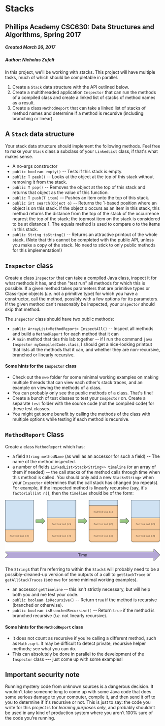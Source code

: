 # Stacks
## Phillips Academy CSC630: Data Structures and Algorithms, Spring 2017
##### Created March 26, 2017
##### Author: Nicholas Zufelt

In this project, we'll be working with stacks. This project will have multiple tasks, much of which should be completable in parallel.  

1. Create a `Stack` data structure with the API outlined below.
2. Create a multithreaded application `Inspector` that can run the methods of a compiled class and create a linked list of stacks of method names as a result.
3. Create a class `MethodReport` that can take a linked list of stacks of method names and determine if a method is recursive (including branching or linear).

## A `Stack` data structure
Your stack data structure should implement the following methods.  Feel free to make your `Stack` class a subclass of your `LinkedList` class, if that's what makes sense.

* A no-args constructor
* `public boolean empty()` -- Tests if this stack is empty.
* `public T peek()` -- Looks at the object at the top of this stack without removing it from the stack.
* `public T pop()` -- Removes the object at the top of this stack and returns that object as the value of this function.
* `public T push(T item)` -- Pushes an item onto the top of this stack.
* `public int search(Object o)` -- Returns the 1-based position where an object is on this stack. If the object o occurs as an item in this stack, this method returns the distance from the top of the stack of the occurrence nearest the top of the stack; the topmost item on the stack is considered to be at distance 1. The equals method is used to compare o to the items in this stack.
* `public String toString()` -- Returns an attractive printout of the whole stack.  (Note that this cannot be completed with the public API, unless you make a copy of the stack.  No need to stick to only public methods for this implementation!)

## `Inspector` class
Create a class `Inspector` that can take a compiled Java class, inspect it for what methods it has, and then "test run" all methods for which this is possible.  If a given method takes parameters that are primitive types or Class-type objects (_i.e._ not a primitive type) for which you have a constructor, call the method, possibly with a few options for its parameters.  If the given method can't reasonably be inspected, your `Inspector` should skip that method.

The `Inspector` class should have two public methods:
* `public ArrayList<MethodReport> InspectAll()` -- Inspect all methods and build a `MethodReport` for each method that it can
* A `main` method that ties this lab together -- if I run the command `java Inspector myCompiledCode.class`, I should get a nice-looking printout that lists all the methods that it can, and whether they are non-recursive, branched or linearly recursive.

#### Some hints for the `Inspector` class
* Check out the `mwe` folder for some minimal working examples on making multiple threads that can view each other's stack traces, and an example on viewing the methods of a class.
* You can probably only see the public methods of a class.  That's fine!
* Create a bunch of test classes to test your `Inspector` on.  Create a separate `test` folder with the source code (not the compiled code) for these test classes.
* You might get some benefit by calling the methods of the class with multiple options while testing if each method is recursive.

## `MethodReport` Class
Create a class `MethodReport` which has:
* a field `String methodName` (as well as an accessor for such a field) -- The name of the method inspected.
* a number of fields `LinkedList<Stack<String>> timeline` (or an array of them if needed) -- the call stacks of the method calls through time when this method is called.  You should only add a new `Stack<String>` when your `Inspector` determines that the call stack has changed (no repeats).  For example, if the inspected method is linearly recursive (say, it's `factorial(int n)`), then the `timeline` should be of the form:

 <img src="call_stack.png"/>

 The `String`s  that I'm referring to within the `Stack`s will probably need to be a possibly-cleaned-up version of the outputs of a call to `getStackTrace` or `getAllStackTraces` (see `mwe` for some minimal working examples).

* an accessor `getTimeline` -- this isn't strictly necessary, but will help both you and me test your code.
* `public boolean isRecursive()` -- Return `true` if the method is recursive (branched or otherwise).
* `public boolean isBranchedRecursive()` -- Return `true` if the method is branched recursive (_i.e._ not linearly recursive).

#### Some hints for the `MethodReport` class
* It does not count as recursive if you're calling a different method, such as `Math.sqrt`.  It may be difficult to detect private, recursive helper methods; see what you can do.
* This can absolutely be done in parallel to the development of the `Inspector` class --- just come up with some examples!

## Important security note
Running mystery code from unknown sources is a dangerous decision.  It wouldn't take someone long to come up with some Java code that does some serious damage to your computer, compile it, and then send it off to you to determine if it's recursive or not.  This is just to say: the code you write for this project is for _learning purposes only_, and probably shouldn't be used in any kind of production system where you aren't 100% sure of the code you're running.
